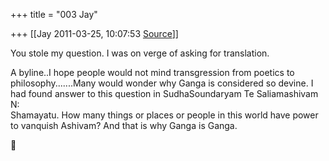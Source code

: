 +++
title = "003 Jay"

+++
[[Jay	2011-03-25, 10:07:53 [Source](https://groups.google.com/g/samskrita/c/yIeOYErQymE)]]



You stole my question. I was on verge of asking for translation.

A byline..I hope people would not mind transgression from poetics to  
philosophy.......Many would wonder why Ganga is considered so devine. I  
had found answer to this question in SudhaSoundaryam Te Saliamashivam N:  
Shamayatu. How many things or places or people in this world have power  
to vanquish Ashivam? And that is why Ganga is Ganga.



